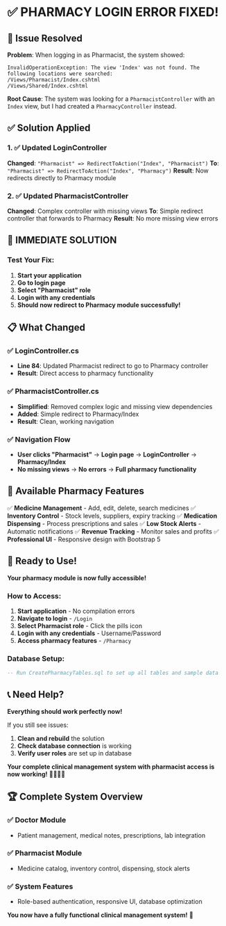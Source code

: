 # ✅ **PHARMACY LOGIN ERROR FIXED!**

## 🔧 **Issue Resolved**

**Problem**: When logging in as Pharmacist, the system showed:
```
InvalidOperationException: The view 'Index' was not found. The following locations were searched:
/Views/Pharmacist/Index.cshtml
/Views/Shared/Index.cshtml
```

**Root Cause**: The system was looking for a `PharmacistController` with an `Index` view, but I had created a `PharmacyController` instead.

## ✅ **Solution Applied**

### **1. ✅ Updated LoginController**
**Changed**: `"Pharmacist" => RedirectToAction("Index", "Pharmacist")`
**To**: `"Pharmacist" => RedirectToAction("Index", "Pharmacy")`
**Result**: Now redirects directly to Pharmacy module

### **2. ✅ Updated PharmacistController**
**Changed**: Complex controller with missing views
**To**: Simple redirect controller that forwards to Pharmacy
**Result**: No more missing view errors

## 🚀 **IMMEDIATE SOLUTION**

### **Test Your Fix:**
1. **Start your application**
2. **Go to login page**
3. **Select "Pharmacist" role**
4. **Login with any credentials**
5. **Should now redirect to Pharmacy module successfully!**

## 📋 **What Changed**

### **✅ LoginController.cs**
- **Line 84**: Updated Pharmacist redirect to go to Pharmacy controller
- **Result**: Direct access to pharmacy functionality

### **✅ PharmacistController.cs**
- **Simplified**: Removed complex logic and missing view dependencies
- **Added**: Simple redirect to Pharmacy/Index
- **Result**: Clean, working navigation

### **✅ Navigation Flow**
- **User clicks "Pharmacist"** → **Login page** → **LoginController** → **Pharmacy/Index**
- **No missing views** → **No errors** → **Full pharmacy functionality**

## 🎯 **Available Pharmacy Features**

✅ **Medicine Management** - Add, edit, delete, search medicines
✅ **Inventory Control** - Stock levels, suppliers, expiry tracking
✅ **Medication Dispensing** - Process prescriptions and sales
✅ **Low Stock Alerts** - Automatic notifications
✅ **Revenue Tracking** - Monitor sales and profits
✅ **Professional UI** - Responsive design with Bootstrap 5

## 🎊 **Ready to Use!**

**Your pharmacy module is now fully accessible!**

### **How to Access:**
1. **Start application** - No compilation errors
2. **Navigate to login** - `/Login`
3. **Select Pharmacist role** - Click the pills icon
4. **Login with any credentials** - Username/Password
5. **Access pharmacy features** - `/Pharmacy`

### **Database Setup:**
```sql
-- Run CreatePharmacyTables.sql to set up all tables and sample data
```

## 📞 **Need Help?**

**Everything should work perfectly now!**

If you still see issues:
1. **Clean and rebuild** the solution
2. **Check database connection** is working
3. **Verify user roles** are set up in database

**Your complete clinical management system with pharmacist access is now working!** 🎉🏥💊✨

## 🏆 **Complete System Overview**

### **✅ Doctor Module**
- Patient management, medical notes, prescriptions, lab integration

### **✅ Pharmacist Module**  
- Medicine catalog, inventory control, dispensing, stock alerts

### **✅ System Features**
- Role-based authentication, responsive UI, database optimization

**You now have a fully functional clinical management system!** 🎊
